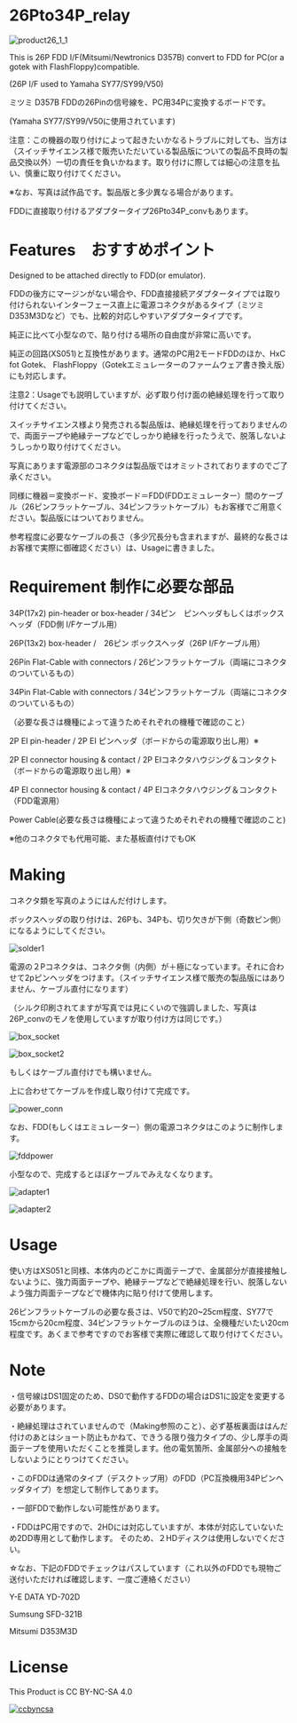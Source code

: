 # 26Pto34P_relay

![product26_1_1](https://github.com/marucome09/26Pto34P_relay/blob/master/product26_1_1.JPG )

This is 26P FDD I/F(Mitsumi/Newtronics D357B) convert to FDD for PC(or a gotek with FlashFloppy)compatible.

(26P I/F used to Yamaha SY77/SY99/V50)

ミツミ D357B FDDの26Pinの信号線を、PC用34Pに変換するボードです。

(Yamaha SY77/SY99/V50に使用されています)

注意：この機器の取り付けによって起きたいかなるトラブルに対しても、当方は（スイッチサイエンス様で販売いただいている製品版についての製品不良時の製品交換以外）一切の責任を負いかねます。取り付けに際しては細心の注意を払い、慎重に取り付けてください。

※なお、写真は試作品です。製品版と多少異なる場合があります。

FDDに直接取り付けるアダプタータイプ26Pto34P_convもあります。

# Features　おすすめポイント

Designed to be attached directly to FDD(or emulator).

FDDの後方にマージンがない場合や、FDD直接接続アダプタータイプでは取り付けられないインターフェース直上に電源コネクタがあるタイプ（ミツミD353M3Dなど）でも、比較的対応しやすいアダプタータイプです。

純正に比べて小型なので、貼り付ける場所の自由度が非常に高いです。

純正の回路(XS051)と互換性があります。通常のPC用2モードFDDのほか、HxC fot Gotek、 FlashFloppy（Gotekエミュレーターのファームウェア書き換え版）にも対応します。

注意2：Usageでも説明していますが、必ず取り付け面の絶縁処理を行って取り付けてください。　

スイッチサイエンス様より発売される製品版は、絶縁処理を行っておりませんので、両面テープや絶縁テープなどでしっかり絶縁を行ったうえで、脱落しないようしっかり取り付けてください。

写真にあります電源部のコネクタは製品版ではオミットされておりますのでご了承ください。

同様に機器＝変換ボード、変換ボード＝FDD(FDDエミュレーター）間のケーブル（26ピンフラットケーブル、34ピンフラットケーブル）もお客様でご用意ください。製品版にはついておりません。



参考程度に必要なケーブルの長さ（多少冗長分も含まれますが、最終的な長さはお客様で実際に御確認ください）は、Usageに書きました。

# Requirement 制作に必要な部品

34P(17x2) pin-header or box-header  / 34ピン　ピンヘッダもしくはボックスヘッダ（FDD側 I/Fケーブル用）

26P(13x2) box-header /　26ピン ボックスヘッダ（26P I/Fケーブル用）

26Pin Flat-Cable with connectors / 26ピンフラットケーブル（両端にコネクタのついているもの）

34Pin Flat-Cable with connectors / 34ピンフラットケーブル（両端にコネクタのついているもの）

（必要な長さは機種によって違うためそれぞれの機種で確認のこと）

2P EI pin-header / 2P EI ピンヘッダ（ボードからの電源取り出し用）※

2P EI connector housing & contact / 2P EIコネクタハウジング＆コンタクト（ボードからの電源取り出し用）※

4P EI connector housing & contact / 4P EIコネクタハウジング＆コンタクト（FDD電源用）

Power Cable(必要な長さは機種によって違うためそれぞれの機種で確認のこと)

※他のコネクタでも代用可能、また基板直付けでもOK


# Making

コネクタ類を写真のようにはんだ付けします。

ボックスヘッダの取り付けは、26Pも、34Pも、切り欠きが下側（奇数ピン側）になるようにしてください。

![solder1](https://github.com/marucome09/26Pto34P_relay/blob/master/product26_1_1.JPG)


電源の２Pコネクタは、コネクタ側（内側）が＋極になっています。それに合わせて2pピンヘッダをつけます。（スイッチサイエンス様で販売の製品版にはありません、ケーブル直付になります）

（シルク印刷されてますが写真では見にくいので強調しました、写真は26P_convのモノを使用していますが取り付け方は同じです。）

![box_socket](https://github.com/marucome09/26Pto34P_relay/blob/master/box_socket.JPG )

![box_socket2](https://github.com/marucome09/26Pto34P_relay/blob/master/box_socket2.JPG )

もしくはケーブル直付けでも構いません。

上に合わせてケーブルを作成し取り付けて完成です。

![power_conn](https://github.com/marucome09/26Pto34P_relay/blob/master/power_conn.jpg )

なお、FDD(もしくはエミュレーター）側の電源コネクタはこのように制作します。

![fddpower](https://github.com/marucome09/26Pto34P_relay/blob/master/FDD_power.jpg )

小型なので、完成するとほぼケーブルでみえなくなります。

![adapter1](https://github.com/marucome09/26Pto34P_relay/blob/master/adapter1.JPG )

![adapter2](https://github.com/marucome09/26Pto34P_relay/blob/master/adapter2.JPG )

# Usage

使い方はXS051と同様、本体内のどこかに両面テープで、金属部分が直接接触しないように、強力両面テープや、絶縁テープなどで絶縁処理を行い、脱落しないよう強力両面テープなどで機体内に貼り付けて使用します。

26ピンフラットケーブルの必要な長さは、V50で約20~25cm程度、SY77で15cmから20cm程度、34ピンフラットケーブルのほうは、全機種だいたい20cm程度です。あくまで参考ですのでお客様で実際に確認して取り付けてください。

# Note

・信号線はDS1固定のため、DS0で動作するFDDの場合はDS1に設定を変更する必要があります。

・絶縁処理はされていませんので（Making参照のこと）、必ず基板裏面ははんだ付けのあとはショート防止もかねて、できうる限り強力タイプの、少し厚手の両面テープを使用いただくことを推奨します。他の電気箇所、金属部分への接触をしないようにとりつけてください。

・このFDDは通常のタイプ（デスクトップ用）のFDD（PC互換機用34Pピンヘッダタイプ）を想定して制作してあります。

・一部FDDで動作しない可能性があります。

・FDDはPC用ですので、2HDには対応していますが、本体が対応していないため2DD専用として動作します。
そのため、２HDディスクは使用しないでください。

☆なお、下記のFDDでチェックはパスしています（これ以外のFDDでも現物ご送付いただければ確認します、一度ご連絡ください）

Y-E DATA YD-702D

Sumsung SFD-321B

Mitsumi D353M3D


# License

This Product is CC BY-NC-SA 4.0

[![ccbyncsa](https://komtmt.files.wordpress.com/2015/04/by-nc-sa.png?w=150&h=52)](https://creativecommons.org/licenses/by-nc-sa/4.0/deed.ja) 



